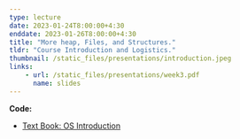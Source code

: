 ```yaml
---
type: lecture
date: 2023-01-24T8:00:00+4:30
enddate: 2023-01-26T8:00:00+4:30
title: "More heap, Files, and Structures." 
tldr: "Course Introduction and Logistics."
thumbnail: /static_files/presentations/introduction.jpeg
links:
    - url: /static_files/presentations/week3.pdf
      name: slides
---
```

**Code:**
- [Text Book: OS Introduction](http://pages.cs.wisc.edu/~remzi/OSTEP/intro.pdf)